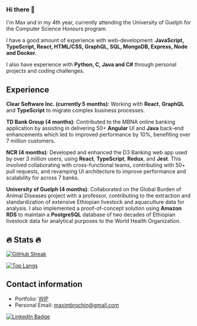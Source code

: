 ### Hi there 👋

I'm Max and in my 4th year, currently attending the University of Guelph for the Computer Science Honours program.

I have a good amount of experience with web-development: **JavaScript, TypeScript, React, HTML/CSS, GraphQL, SQL, MongoDB, Express, Node and Docker.**

I also have experience with **Python, C, Java and C#** through personal projects and coding challenges.

## Experience

**Clear Software Inc. (currently 5 months)**: Working with **React**, **GraphQL** and **TypeScript** to migrate complex business processes.

**TD Bank Group (4 months)**: Contributed to the MBNA online banking application by assisting in delivering 50+ **Angular** UI and **Java** back-end enhancements which led to improved performance by 10%, benefiting over 7 million customers.

**NCR (4 months)**: Developed and enhanced the D3 Banking web app used by over 3 million users, using **React**, **TypeScript**, **Redux**, and **Jest**. This involved collaborating with cross-functional teams, contributing with 50+ pull requests, and revamping UI architecture to improve performance and scalability for across 7 banks.

**University of Guelph (4 months)**: Collaborated on the Global Burden of Animal Diseases project with a professor, contributing to the extraction and standardization of extensive Ethiopian livestock and aquaculture data for analysis. I also implemented a proof-of-concept solution using **Amazon RDS** to maintain a **PostgreSQL** database of two decades of Ethiopian livestock data for analytical purposes to the World Health Organization.

## :fire: Stats :fire:

[![GitHub Streak](https://github-readme-streak-stats.herokuapp.com/?user=brochin5671)](https://git.io/streak-stats)

[![Top Langs](https://github-readme-stats.vercel.app/api/top-langs/?username=brochin5671&layout=compact)](https://github.com/anuraghazra/github-readme-stats)

## Contact information

* Portfolio:        [WIP](https://maxim-brochin.vercel.app)
* Personal Email:   maximbrochin@gmail.com         
<div id="badges">
  <a href="https://www.linkedin.com/in/maxim-brochin/">
    <img src="https://img.shields.io/badge/LinkedIn-blue?style=for-the-badge&logo=linkedin&logoColor=white" alt="LinkedIn Badge"/>
  </a>
</div>
